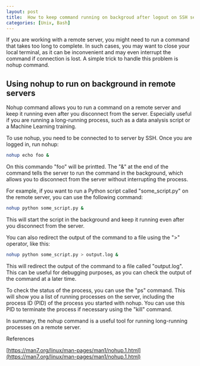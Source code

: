 ```yaml
---
layout: post
title:  How to keep command running on backgroud after logout on SSH server
categories: [Unix, Bash]
---
```

If you are working with a remote server, you might need to run a command that takes too long to complete.
In such cases, you may want to close your local terminal, as it can be inconvenient and may even interrupt the command if connection is lost. 
A simple trick to handle this problem is nohup command.

## Using nohup to run on background in remote servers

Nohup command allows you to run a command on a remote server and keep it running even after you disconnect from the server.
Especially useful if you are running a long-running process, such as a data analysis script or a Machine Learning training.

To use nohup, you need to be connected to to server by SSH. Once you are logged in, run nohup:

```bash
nohup echo foo &
```

On this commando "foo" will be printted. The "&" at the end of the command tells the server to run the command in the background, which allows you to disconnect from the server without interrupting the process.

For example, if you want to run a Python script called "some_script.py" on the remote server, you can use the following command:

```bash
nohup python some_script.py &
```

This will start the script in the background and keep it running even after you disconnect from the server.

You can also redirect the output of the command to a file using the ">" operator, like this:

```bash
nohup python some_script.py > output.log &
```

This will redirect the output of the command to a file called "output.log". This can be useful for debugging purposes, as you can check the output of the command at a later time.

To check the status of the process, you can use the "ps" command. This will show you a list of running processes on the server, including the process ID (PID) of the process you started with nohup. You can use this PID to terminate the process if necessary using the "kill" command.

In summary, the nohup command is a useful tool for running long-running processes on a remote server.

References

[https://man7.org/linux/man-pages/man1/nohup.1.html](https://man7.org/linux/man-pages/man1/nohup.1.html)
